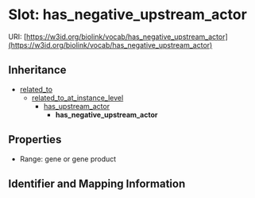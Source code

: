 # Slot: has_negative_upstream_actor

URI: [https://w3id.org/biolink/vocab/has_negative_upstream_actor](https://w3id.org/biolink/vocab/has_negative_upstream_actor)




## Inheritance

* [related_to](related_to.md)
    * [related_to_at_instance_level](related_to_at_instance_level.md)
        * [has_upstream_actor](has_upstream_actor.md)
            * **has_negative_upstream_actor**



## Properties

 * Range: gene or gene product



## Identifier and Mapping Information





